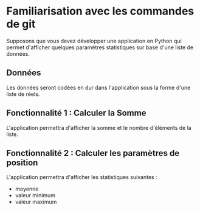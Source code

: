 # Familiarisation avec les commandes de git 

Supposons que vous devez développer une application en Python qui permet d'afficher quelques paramètres statistiques sur base d'une liste de données.

## Données
Les données seront codées en dur dans l'application sous la forme d'une liste de réels.

## Fonctionnalité 1 : Calculer la Somme
L'application permettra d'afficher la somme et le nombre d'éléments de la liste.

## Fonctionnalité 2 : Calculer les paramètres de position
L'application permettra d'afficher les statistiques suivantes :
* moyenne
* valeur minimum
* valeur maximum